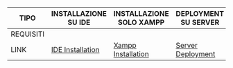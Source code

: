 | TIPO | INSTALLAZIONE SU IDE | INSTALLAZIONE SOLO XAMPP | DEPLOYMENT SU SERVER |
|---|---|---|---|
|REQUISITI|||
|LINK|[IDE Installation](https://github.com/paolomalgarin/DigitML/blob/main/README%20-%20Stuff/Documentation/IDEE-INSTALLATION.md)|[Xampp Installation](https://github.com/paolomalgarin/DigitML/blob/main/README%20-%20Stuff/Documentation/XAMPP-INSTALLATION.md)|[Server Deployment](https://github.com/paolomalgarin/DigitML/blob/main/README%20-%20Stuff/Documentation/SERVER-DEPLOYMENT.md)|
